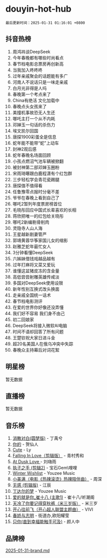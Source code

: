 # douyin-hot-hub

`最后更新时间：2025-01-31 01:16:01 +0800`

## 抖音热榜

1. 周鸿祎谈DeepSeek
1. 今年春晚都有哪些时尚看点
1. 春节档电影总票房再创新高
1. 当我加入咚咚咚
1. 过年亲戚聚会的话题能有多广
1. 河南人不说话只是一味走亲戚
1. 白月光非得是人吗
1. 春晚第一个考点来了
1. China有绝活 文化加载中
1. 春晚点头女孩来了
1. 美撞机事故恐无人生还
1. 哪吒主打一个从不内耗
1. 邓婵玉一句话的杀伤力
1. 埃文凯尔回国
1. 唐探1900彩蛋全是信息
1. 蛇年能不能带“蛇”上动车
1. 封神2观后感
1. 蛇年春晚名场面回顾
1. 小孩点燃沼气池车辆被掀翻
1. 被封神第二部邓婵玉圈粉
1. 宋雨琦曝跟白鹿程潇有个红包群
1. 三步轻松学会青花瓷踢腿
1. 唐探值不值得看
1. 任鲁豫零点报时分毫不差
1. 爷爷在春晚上看到自己了
1. 哪吒2暂列年度票房榜首位
1. 毛晓彤回应中国式长辈喜欢的长相
1. 蒋欣把唯一的红包给关晓彤
1. 哪吒2新编剔骨削肉
1. 灵隐寺人山人海
1. 王星越新剧妻管严
1. 郭靖黄蓉华筝家国儿女的缩影
1. 赵雅芝蛇年最忙女人
1. 3分钟看懂DeepSeek
1. 六姊妹借钱戏越品越有
1. 过年打麻将又菜又爱玩
1. 谁懂这盆猪皮冻的含金量
1. 高低尝尝射雕英雄传咸淡
1. 多国对DeepSeek使用设限
1. 新年性别互换式改头换面
1. 走亲戚全国统一话术
1. 春节档电影测评
1. 在爱的世界你好像还没弄懂
1. 我们好不容易 我们身不由己
1. 初二回娘家
1. DeepSeek将接入微软AI电脑
1. 时间不语却回答了所有问题
1. 王楚钦祝大家日进斗金
1. 超20名美国人在俄乌冲突中失踪
1. 春晚众主持幕后对词花絮

## 明星榜

暂无数据

## 直播榜

暂无数据

## 音乐榜

1. [消散对白(圆梦版)](https://sf5-hl-cdn-tos.douyinstatic.com/obj/tos-cn-ve-2774/og4jB5I5IizzoZVAAAzWgBMAsMDWoArfwBOiFs) - 丁禹兮
1. [你的](https://sf5-hl-cdn-tos.douyinstatic.com/obj/tos-cn-ve-2774/oYuIeKf42jB7sEV6B2upMdpYAgfrQWj0FeRegh) - 贺仙人
1. [Cute](https://sf6-cdn-tos.douyinstatic.com/obj/tos-cn-ve-2774/o4IbIzHWKAAB4wsS5qMBRiiAlEBGTpQRNfFvuo) - Ly
1. [Falling In Love（剪辑版）](https://sf5-hl-cdn-tos.douyinstatic.com/obj/tos-cn-ve-2774/o8ajpA8zzgBPahbBIO8AcKGBLJezFCRd1wfP9f) - 青村秀和
1. [ At Dusk  Love ](https://sf3-cdn-tos.douyinstatic.com/obj/tos-cn-ve-2774/o8CrpCf5CaYgI4ZrtQgMQAFEfuGqNnRSDQAPBc) - 刘嗨雨
1. [执子之手 (剪辑2)](https://sf5-hl-cdn-tos.douyinstatic.com/obj/tos-cn-ve-2774/oUoZLQjCc31XzqsBnBQUNgeKtYPBcgbFDwtfcu) - 宝石Gem\哩哩
1. [Winter Wishlist](https://sf5-hl-cdn-tos.douyinstatic.com/obj/tos-cn-ve-2774/oIIgUOeamCFCVAzxN6MFRLIBlLGpUqQxeeHrLE) - Youzee Music
1. [小美满（电影《热辣滚烫》热辣陪伴曲）](https://sf5-hl-cdn-tos.douyinstatic.com/obj/tos-cn-ve-2774/o0GAn2lSgfZIDUgtevCGDQYnFg4CwnrBaxbTZL) - 周深
1. [无感 (剪辑版)](https://sf5-hl-cdn-tos.douyinstatic.com/obj/tos-cn-ve-2774/o0eIsUzJBDlQaQFC5OFlgbMEZC1TFYBftOBn6p) - 江辰
1. [丁达尔的梦](https://sf5-hl-cdn-tos.douyinstatic.com/obj/tos-cn-ve-2774/oMU3WirUZBVQkAC9ccG5P2IQirziZM2RTInUY) - Youzee Music
1. [爱的就是你_崔十八 (主歌1)](https://sf5-hl-cdn-tos.douyinstatic.com/obj/tos-cn-ve-2774/oI5BO5DhFZ6UTcNCnZaOCBLtZ7WIMQGfgnXf5E) - 崔十八/听潮阁
1. [天冷了你要记得穿秋裤（米三岁版）](https://sf5-hl-cdn-tos.douyinstatic.com/obj/tos-cn-ve-2774/oQlIwVIDWiZ6BQilAorS7MA0AgCkQDvcZAdm1) - 米三岁
1. [开心往前飞（开心超人联盟主题曲）](https://sf5-hl-cdn-tos.douyinstatic.com/obj/tos-cn-ve-2774/9d8fb7c82cf1421fb93a9fe925275e0a) - VIVI
1. [春娇与志明](https://sf5-hl-cdn-tos.douyinstatic.com/obj/tos-cn-ve-2774/e530d8fceb7044b39707d7f9ff54add1) - 街道办,欧阳耀莹
1. [只你(直到幸福能触手可及)](https://sf5-hl-cdn-tos.douyinstatic.com/obj/tos-cn-ve-2774/o0lBkRDzFTeaVSUz3ZZSCBVtZ5DIMQGfgmEAuE) - 颜人中

## 品牌榜

[2025-01-31-brand.md](2025-01-31-brand.md)
